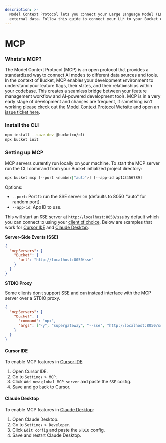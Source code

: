 ```yaml
---
description: >-
  Model Context Protocol lets you connect your Large Language Model (LLM) to
  external data. Follow this guide to connect your LLM to your Bucket data.
---
```


# MCP

### Whats's MCP?

The Model Context Protocol (MCP) is an open protocol that provides a standardized way to connect AI models to different data sources and tools. In the context of Bucket, MCP enables your development environment to understand your feature flags, their states, and their relationships within your codebase. This creates a seamless bridge between your feature management workflow and AI-powered development tools. MCP is in a very early stage of development and changes are frequent, if something isn't working please check out the [Model Context Protocol Website](https://modelcontextprotocol.io/) and open an [issue ticket here](https://github.com/bucketco/bucket-javascript-sdk/issues).

### Install the [CLI](../sdk/documents/cli/)

```bash
npm install --save-dev @bucketco/cli
npx bucket init
```

### Setting up MCP

MCP servers currently run locally on your machine. To start the MCP server run the CLI command from your Bucket initialized project directory:

```bash
npx bucket mcp [--port <number|"auto">] [--app-id ap123456789]
```

Options:

* `--port`: Port to run the SSE server on (defaults to 8050, "auto" for random port).
* `--app-id`: App ID to use.

This will start an SSE server at `http://localhost:8050/sse` by default which you can connect to using your [client of choice](https://modelcontextprotocol.io/clients). Below are examples that work for [Cursor IDE](https://www.cursor.com/) and [Claude Desktop](https://claude.ai/download).

**Server-Side Events (SSE)**

```json
{
  "mcpServers": {
    "Bucket": {
      "url": "http://localhost:8050/sse"
    }
  }
}
```

**STDIO Proxy**

Some clients don't support SSE and can instead interface with the MCP server over a STDIO proxy.

```json
{
  "mcpServers": {
    "Bucket": {
      "command": "npx",
      "args": ["-y", "supergateway", "--sse", "http://localhost:8050/sse"]
    }
  }
}
```

#### Cursor IDE

To enable MCP features in [Cursor IDE](https://www.cursor.com/):

1. Open Cursor IDE.
2. Go to `Settings > MCP`.
3. Click `Add new global MCP server` and paste the `SSE` config.
4. Save and go back to Cursor.

#### Claude Desktop

To enable MCP features in [Claude Desktop](https://claude.ai/download):

1. Open Claude Desktop.
2. Go to `Settings > Developer`.
3. Click `Edit config` and paste the `STDIO` config.
4. Save and restart Claude Desktop.
